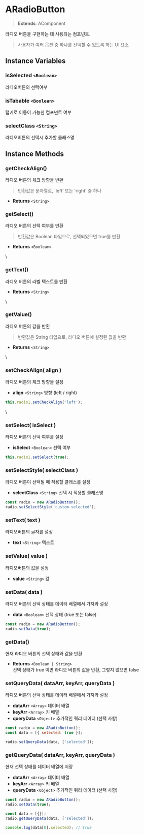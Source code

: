 # ARadioButton

> **Extends**: AComponent

라디오 버튼을 구현하는 데 사용되는 컴포넌트.

> 사용자가 여러 옵션 중 하나를 선택할 수 있도록 하는 UI 요소

## Instance Variables

### isSelected `<Boolean>`

라디오버튼의 선택여부

### isTabable `<Boolean>`

탭키로 이동이 가능한 컴포넌트 여부

### selectClass `<String>`

라디오버튼의 선택시 추가할 클래스명

## Instance Methods

### getCheckAlign()

라디오 버튼의 체크 방향을 반환

> 반환값은 문자열로, 'left' 또는 'right' 중 하나

* **Returns** `<String>`

### getSelect()

라디오 버튼의 선택 여부를 반환

> 반환값은 Boolean 타입으로, 선택되었으면 true를 반환

* **Returns** `<Boolean>`

\


### getText()

라디오 버튼의 라벨 텍스트를 반환

* **Returns** `<String>`

\


### getValue()

라디오 버튼의 값을 반환

> 반환값은 String 타입으로, 라디오 버튼에 설정된 값을 반환

* **Returns** `<String>`

\


### setCheckAlign( align )

라디오 버튼의 체크 방향을 설정

* **align** `<String>` 방향 (left / right)

```js
this.radio1.setCheckAlign('left');
```

\


### setSelect( isSelect )

라디오 버튼의 선택 여부를 설정

* **isSelect** `<Boolean>` 선택 여부

```js
this.radio1.setSelect(true);
```

### setSelectStyle( selectClass )

라디오 버튼이 선택될 때 적용할 클래스를 설정

* **selectClass** `<String>` 선택 시 적용할 클래스명

```js
const radio = new ARadioButton(); 
radio.setSelectStyle('custom-selected');
```

### setText( text )

라디오버튼의 글자를 설정

* **text** `<String>` 텍스트

### setValue( value )

라디오버튼의 값을 설정

* **value** `<String>` 값

### setData( data )

라디오 버튼의 선택 상태를 데이터 배열에서 가져와 설정

* **data** `<Boolean>` 선택 상태 (true 또는 false)

```js
const radio = new ARadioButton();
radio.setData(true);
```

### getData()

현재 라디오 버튼의 선택 상태와 값을 반환

* **Returns** `<Boolean | String>`\
  선택 상태가 true 이면 라디오 버튼의 값을 반환, 그렇지 않으면 false

### setQueryData( dataArr, keyArr, queryData )

라디오 버튼의 선택 상태를 데이터 배열에서 가져와 설정

* **dataArr** `<Array>` 데이터 배열
* **keyArr** `<Array>` 키 배열
* **queryData** `<Object>` 추가적인 쿼리 데이터 (선택 사항)

```js
const radio = new ARadioButton();
const data = [{ selected: true }]; 

radio.setQueryData(data, ['selected']);
```

### getQueryData( dataArr, keyArr, queryData )

현재 선택 상태를 데이터 배열에 저장

* **dataArr** `<Array>` 데이터 배열
* **keyArr** `<Array>` 키 배열
* **queryData** `<Object>` 추가적인 쿼리 데이터 (선택 사항)

```js
const radio = new ARadioButton(); 
radio.setData(true); 

const data = [{}]; 
radio.getQueryData(data, ['selected']); 

console.log(data[0].selected); // true
```
